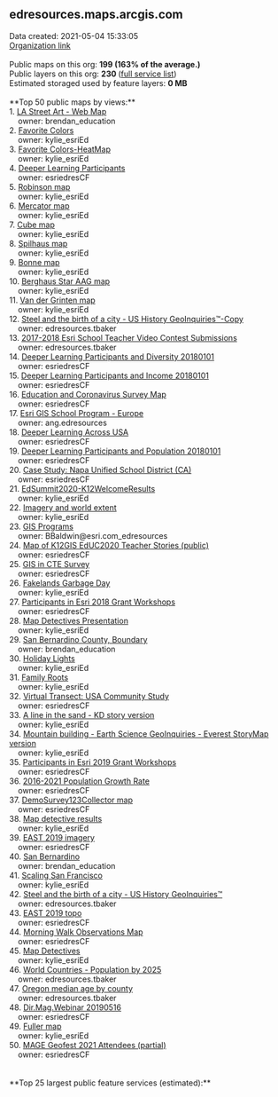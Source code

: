<h2>edresources.maps.arcgis.com</h2> Data created: 2021-05-04 15:33:05 <br /><a target='new' href='https://edresources.maps.arcgis.com'>Organization link</a><br /><br />Public maps on this org: <b>199 (163% of the average.)</b><br />Public layers on this org: <b>230 </b>(<a target='new' href='https://services.arcgis.com/ixehHGhSDmBKeOyS/ArcGIS/rest/services'>full service list</a>)<br />Estimated storaged used by feature layers: <b>0 MB</b><br /><br />**Top 50 public maps by views:**<br />  1. <a target='new' href='https://www.arcgis.com/home/item.html?id=e2fe713d10a74bd087e4c3a321682203'>LA Street Art - Web Map</a> <br />  &nbsp;&nbsp;&nbsp;&nbsp;owner: brendan_education<br />  2. <a target='new' href='https://www.arcgis.com/home/item.html?id=8a55198c32a64e19a59137aa1441b1e1'>Favorite Colors</a> <br />  &nbsp;&nbsp;&nbsp;&nbsp;owner: kylie_esriEd<br />  3. <a target='new' href='https://www.arcgis.com/home/item.html?id=359e1491f4ae4dfbaf57d0975d226f0e'>Favorite Colors-HeatMap</a> <br />  &nbsp;&nbsp;&nbsp;&nbsp;owner: kylie_esriEd<br />  4. <a target='new' href='https://www.arcgis.com/home/item.html?id=86eff243227b4a3ab08b98bae8324ce0'>Deeper Learning Participants</a> <br />  &nbsp;&nbsp;&nbsp;&nbsp;owner: esriedresCF<br />  5. <a target='new' href='https://www.arcgis.com/home/item.html?id=97efd2a782e34cc5997384c51645fb41'>Robinson map</a> <br />  &nbsp;&nbsp;&nbsp;&nbsp;owner: kylie_esriEd<br />  6. <a target='new' href='https://www.arcgis.com/home/item.html?id=ed5d19c623f94d08a88e1139f23932ab'>Mercator map</a> <br />  &nbsp;&nbsp;&nbsp;&nbsp;owner: kylie_esriEd<br />  7. <a target='new' href='https://www.arcgis.com/home/item.html?id=51fdf46ad4204ca589760ddbe7d824ff'>Cube map</a> <br />  &nbsp;&nbsp;&nbsp;&nbsp;owner: kylie_esriEd<br />  8. <a target='new' href='https://www.arcgis.com/home/item.html?id=f1d03f91380543d697f04e94efea4ab5'>Spilhaus map</a> <br />  &nbsp;&nbsp;&nbsp;&nbsp;owner: kylie_esriEd<br />  9. <a target='new' href='https://www.arcgis.com/home/item.html?id=daecce89c3ab45e58bd547d9737574b9'>Bonne map</a> <br />  &nbsp;&nbsp;&nbsp;&nbsp;owner: kylie_esriEd<br />  10. <a target='new' href='https://www.arcgis.com/home/item.html?id=32a1d2d0f8d3404eacf7b82feee5e485'>Berghaus Star AAG map</a> <br />  &nbsp;&nbsp;&nbsp;&nbsp;owner: kylie_esriEd<br />  11. <a target='new' href='https://www.arcgis.com/home/item.html?id=1145062009704702bde139bbc2a2ebd3'>Van der Grinten map</a> <br />  &nbsp;&nbsp;&nbsp;&nbsp;owner: kylie_esriEd<br />  12. <a target='new' href='https://www.arcgis.com/home/item.html?id=50ceacf643af421a95c281fb5a6c7ebe'>Steel and the birth of a city  - US History GeoInquiries™-Copy</a> <br />  &nbsp;&nbsp;&nbsp;&nbsp;owner: edresources.tbaker<br />  13. <a target='new' href='https://www.arcgis.com/home/item.html?id=a6136f54c33746e8a7af549dedf455b4'>2017-2018 Esri School Teacher Video Contest Submissions</a> <br />  &nbsp;&nbsp;&nbsp;&nbsp;owner: edresources.tbaker<br />  14. <a target='new' href='https://www.arcgis.com/home/item.html?id=94b593a5a67b4a80b18e7df77ea7fd97'>Deeper Learning Participants and Diversity 20180101</a> <br />  &nbsp;&nbsp;&nbsp;&nbsp;owner: esriedresCF<br />  15. <a target='new' href='https://www.arcgis.com/home/item.html?id=4732209935e44695977cb95d5a0e5b1d'>Deeper Learning Participants and Income 20180101</a> <br />  &nbsp;&nbsp;&nbsp;&nbsp;owner: esriedresCF<br />  16. <a target='new' href='https://www.arcgis.com/home/item.html?id=820f5a6cbdee4ea89d0da33901358702'>Education and Coronavirus Survey Map</a> <br />  &nbsp;&nbsp;&nbsp;&nbsp;owner: esriedresCF<br />  17. <a target='new' href='https://www.arcgis.com/home/item.html?id=41cd1dc2280e4d42a45f743b30c69c51'>Esri GIS School Program - Europe</a> <br />  &nbsp;&nbsp;&nbsp;&nbsp;owner: ang.edresources<br />  18. <a target='new' href='https://www.arcgis.com/home/item.html?id=6a3f5739f93d4c1686423cc51892b758'>Deeper Learning Across USA</a> <br />  &nbsp;&nbsp;&nbsp;&nbsp;owner: esriedresCF<br />  19. <a target='new' href='https://www.arcgis.com/home/item.html?id=7cbb49e48f6e4b6abbb8e85179ca0d73'>Deeper Learning Participants and Population 20180101</a> <br />  &nbsp;&nbsp;&nbsp;&nbsp;owner: esriedresCF<br />  20. <a target='new' href='https://www.arcgis.com/home/item.html?id=80c440ad556a4e62b91d2da4c218421b'>Case Study: Napa Unified School District (CA)</a> <br />  &nbsp;&nbsp;&nbsp;&nbsp;owner: esriedresCF<br />  21. <a target='new' href='https://www.arcgis.com/home/item.html?id=cb8d210031ef4ad68bac2dd5736ede7e'>EdSummit2020-K12WelcomeResults</a> <br />  &nbsp;&nbsp;&nbsp;&nbsp;owner: kylie_esriEd<br />  22. <a target='new' href='https://www.arcgis.com/home/item.html?id=f5495338677b4ed5bc9e460d1fd5d745'>Imagery and world extent</a> <br />  &nbsp;&nbsp;&nbsp;&nbsp;owner: kylie_esriEd<br />  23. <a target='new' href='https://www.arcgis.com/home/item.html?id=fbfd7f426b1443b89afb00e8d072a3e1'>GIS Programs</a> <br />  &nbsp;&nbsp;&nbsp;&nbsp;owner: BBaldwin@esri.com_edresources<br />  24. <a target='new' href='https://www.arcgis.com/home/item.html?id=2aa636ec467a45569d926c5e3f501081'>Map of K12GIS EdUC2020 Teacher Stories (public)</a> <br />  &nbsp;&nbsp;&nbsp;&nbsp;owner: esriedresCF<br />  25. <a target='new' href='https://www.arcgis.com/home/item.html?id=695a4e9eb25d44b19260550918af0aca'>GIS in CTE Survey</a> <br />  &nbsp;&nbsp;&nbsp;&nbsp;owner: esriedresCF<br />  26. <a target='new' href='https://www.arcgis.com/home/item.html?id=ae94ab91570c4f60b2160701765a77c5'>Fakelands Garbage Day</a> <br />  &nbsp;&nbsp;&nbsp;&nbsp;owner: kylie_esriEd<br />  27. <a target='new' href='https://www.arcgis.com/home/item.html?id=c73a82cec57346e9af55e1ac3ed6c5c1'>Participants in Esri 2018 Grant Workshops</a> <br />  &nbsp;&nbsp;&nbsp;&nbsp;owner: esriedresCF<br />  28. <a target='new' href='https://www.arcgis.com/home/item.html?id=16c35face1e84dd7a93193a470e88cb3'>Map Detectives Presentation</a> <br />  &nbsp;&nbsp;&nbsp;&nbsp;owner: kylie_esriEd<br />  29. <a target='new' href='https://www.arcgis.com/home/item.html?id=ae8a54ae4c6946fd92844ad7ddec731a'>San Bernardino County, Boundary</a> <br />  &nbsp;&nbsp;&nbsp;&nbsp;owner: brendan_education<br />  30. <a target='new' href='https://www.arcgis.com/home/item.html?id=e06d06472dd64b37aeea8c56de4bbdf0'>Holiday Lights</a> <br />  &nbsp;&nbsp;&nbsp;&nbsp;owner: kylie_esriEd<br />  31. <a target='new' href='https://www.arcgis.com/home/item.html?id=dfbb04c38b414918b3417a8ee0f09137'>Family Roots </a> <br />  &nbsp;&nbsp;&nbsp;&nbsp;owner: kylie_esriEd<br />  32. <a target='new' href='https://www.arcgis.com/home/item.html?id=6f6d32459e2b4eab816cbdf406c5b258'>Virtual Transect: USA Community Study</a> <br />  &nbsp;&nbsp;&nbsp;&nbsp;owner: esriedresCF<br />  33. <a target='new' href='https://www.arcgis.com/home/item.html?id=63ef71e5753148e2a24b4037804c4629'>A line in the sand - KD story version</a> <br />  &nbsp;&nbsp;&nbsp;&nbsp;owner: kylie_esriEd<br />  34. <a target='new' href='https://www.arcgis.com/home/item.html?id=dfe00ac03ee148c5bbaf46d715cfc578'>Mountain building - Earth Science GeoInquiries  - Everest StoryMap version</a> <br />  &nbsp;&nbsp;&nbsp;&nbsp;owner: kylie_esriEd<br />  35. <a target='new' href='https://www.arcgis.com/home/item.html?id=812c3918c9ec4819a23fe0805ffd0e46'>Participants in Esri 2019 Grant Workshops</a> <br />  &nbsp;&nbsp;&nbsp;&nbsp;owner: esriedresCF<br />  36. <a target='new' href='https://www.arcgis.com/home/item.html?id=d8a84a4527ad44febab23c0eff57eaf5'>2016-2021 Population Growth Rate</a> <br />  &nbsp;&nbsp;&nbsp;&nbsp;owner: esriedresCF<br />  37. <a target='new' href='https://www.arcgis.com/home/item.html?id=ae46d75675c347f4ba26a68a9f49f706'>DemoSurvey123Collector map</a> <br />  &nbsp;&nbsp;&nbsp;&nbsp;owner: esriedresCF<br />  38. <a target='new' href='https://www.arcgis.com/home/item.html?id=081c45d5b2984d6989c4db8aa29efe9a'>Map detective results</a> <br />  &nbsp;&nbsp;&nbsp;&nbsp;owner: kylie_esriEd<br />  39. <a target='new' href='https://www.arcgis.com/home/item.html?id=566bed0bbf7a4cd18650df69e855c261'>EAST 2019 imagery</a> <br />  &nbsp;&nbsp;&nbsp;&nbsp;owner: esriedresCF<br />  40. <a target='new' href='https://www.arcgis.com/home/item.html?id=0f5ea03fe50b46a8921d759da16f8f3c'>San Bernardino</a> <br />  &nbsp;&nbsp;&nbsp;&nbsp;owner: brendan_education<br />  41. <a target='new' href='https://www.arcgis.com/home/item.html?id=a4aae02db6db4b95b38e306e407c0d0e'>Scaling San Francisco</a> <br />  &nbsp;&nbsp;&nbsp;&nbsp;owner: kylie_esriEd<br />  42. <a target='new' href='https://www.arcgis.com/home/item.html?id=8a2ae66b8f6743f9bff8985248b387e3'>Steel and the birth of a city  - US History GeoInquiries™</a> <br />  &nbsp;&nbsp;&nbsp;&nbsp;owner: edresources.tbaker<br />  43. <a target='new' href='https://www.arcgis.com/home/item.html?id=5e4b4e194b324c7aa09703bad708400e'>EAST 2019 topo</a> <br />  &nbsp;&nbsp;&nbsp;&nbsp;owner: esriedresCF<br />  44. <a target='new' href='https://www.arcgis.com/home/item.html?id=aa12a3c615874a2fb621c657faf2b1b6'>Morning Walk Observations Map</a> <br />  &nbsp;&nbsp;&nbsp;&nbsp;owner: esriedresCF<br />  45. <a target='new' href='https://www.arcgis.com/home/item.html?id=44d04afe7db04cbc96cfb4f535d73f0a'>Map Detectives</a> <br />  &nbsp;&nbsp;&nbsp;&nbsp;owner: kylie_esriEd<br />  46. <a target='new' href='https://www.arcgis.com/home/item.html?id=0a392a7f383041289da28c541bd1b749'>World Countries - Population by 2025</a> <br />  &nbsp;&nbsp;&nbsp;&nbsp;owner: edresources.tbaker<br />  47. <a target='new' href='https://www.arcgis.com/home/item.html?id=6df75440eb3d4e3da8efaa5b9b8451ec'>Oregon median age by county</a> <br />  &nbsp;&nbsp;&nbsp;&nbsp;owner: edresources.tbaker<br />  48. <a target='new' href='https://www.arcgis.com/home/item.html?id=0b283d919eb2407eb10122729dde64a3'>Dir.Mag.Webinar 20190516</a> <br />  &nbsp;&nbsp;&nbsp;&nbsp;owner: esriedresCF<br />  49. <a target='new' href='https://www.arcgis.com/home/item.html?id=22d1524dde5f4e5b9670545f5b853517'>Fuller map</a> <br />  &nbsp;&nbsp;&nbsp;&nbsp;owner: kylie_esriEd<br />  50. <a target='new' href='https://www.arcgis.com/home/item.html?id=2e56a904a4e2424caf4e0d8466bcf8e6'>MAGE Geofest 2021 Attendees (partial)</a> <br />  &nbsp;&nbsp;&nbsp;&nbsp;owner: esriedresCF<br /><br /><br />**Top 25 largest public feature services (estimated):**<br />
